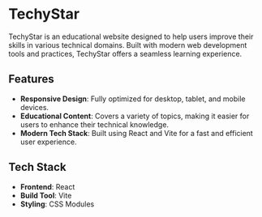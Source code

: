# TechyStar


TechyStar is an educational website designed to help users improve their skills in various technical domains. Built with modern web development tools and practices, TechyStar offers a seamless learning experience.

## Features
- **Responsive Design**: Fully optimized for desktop, tablet, and mobile devices.
- **Educational Content**: Covers a variety of topics, making it easier for users to enhance their technical knowledge.
- **Modern Tech Stack**: Built using React and Vite for a fast and efficient user experience.

## Tech Stack
- **Frontend**: React
- **Build Tool**: Vite
- **Styling**: CSS Modules 
